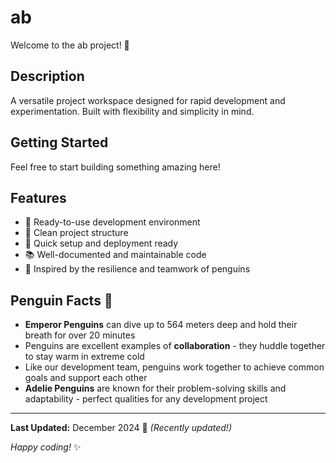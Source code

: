 # ab

Welcome to the ab project! 🚀

## Description

A versatile project workspace designed for rapid development and experimentation. Built with flexibility and simplicity in mind.

## Getting Started

Feel free to start building something amazing here!

## Features

- 🔧 Ready-to-use development environment
- 📁 Clean project structure
- 🚀 Quick setup and deployment ready
- 📚 Well-documented and maintainable code
- 🐧 Inspired by the resilience and teamwork of penguins

## Penguin Facts 🐧

- **Emperor Penguins** can dive up to 564 meters deep and hold their breath for over 20 minutes
- Penguins are excellent examples of **collaboration** - they huddle together to stay warm in extreme cold
- Like our development team, penguins work together to achieve common goals and support each other
- **Adelie Penguins** are known for their problem-solving skills and adaptability - perfect qualities for any development project

---

**Last Updated:** December 2024 📅 _(Recently updated!)_

*Happy coding!* ✨
